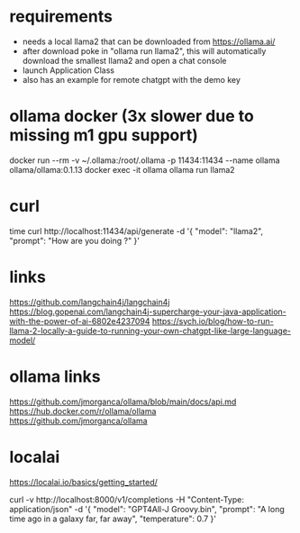 # requirements
- needs a local llama2 that can be downloaded from https://ollama.ai/
- after download poke in "ollama run llama2", this will automatically download the smallest llama2 and open a chat console
- launch Application Class
- also has an example for remote chatgpt with the demo key

# ollama docker (3x slower due to missing m1 gpu support)
docker run --rm -v ~/.ollama:/root/.ollama -p 11434:11434 --name ollama ollama/ollama:0.1.13
docker exec -it ollama ollama run llama2

# curl
time curl http://localhost:11434/api/generate -d '{
"model": "llama2",
"prompt": "How are you doing ?"
}'

# links
https://github.com/langchain4j/langchain4j
https://blog.gopenai.com/langchain4j-supercharge-your-java-application-with-the-power-of-ai-6802e4237094
https://sych.io/blog/how-to-run-llama-2-locally-a-guide-to-running-your-own-chatgpt-like-large-language-model/
                      
# ollama links
https://github.com/jmorganca/ollama/blob/main/docs/api.md
https://hub.docker.com/r/ollama/ollama
https://github.com/jmorganca/ollama

# localai
https://localai.io/basics/getting_started/

curl -v http://localhost:8000/v1/completions -H "Content-Type: application/json" -d '{
"model": "GPT4All-J Groovy.bin",
"prompt": "A long time ago in a galaxy far, far away",
"temperature": 0.7
}'
